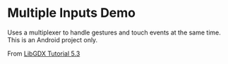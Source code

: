 # Multiple Inputs Demo
Uses a multiplexer to handle gestures and touch events at the same time. This is an Android project only.

From [LibGDX Tutorial 5.3](http://www.gamefromscratch.com/post/2013/10/24/LibGDX-Tutorial-5-Handling-Input-Touch-and-gestures.aspx)
